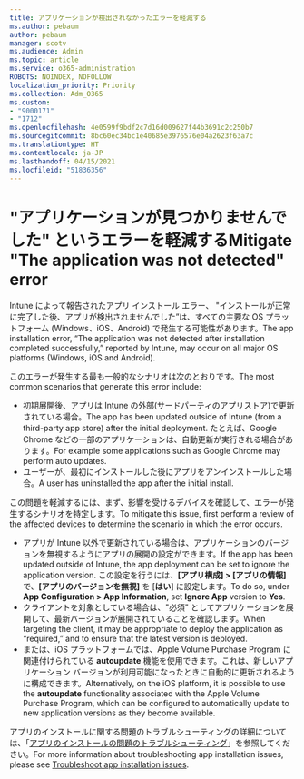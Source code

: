 ```yaml
---
title: アプリケーションが検出されなかったエラーを軽減する
ms.author: pebaum
author: pebaum
manager: scotv
ms.audience: Admin
ms.topic: article
ms.service: o365-administration
ROBOTS: NOINDEX, NOFOLLOW
localization_priority: Priority
ms.collection: Adm_O365
ms.custom:
- "9000171"
- "1712"
ms.openlocfilehash: 4e0599f9bdf2c7d16d009627f44b3691c2c250b7
ms.sourcegitcommit: 8bc60ec34bc1e40685e3976576e04a2623f63a7c
ms.translationtype: HT
ms.contentlocale: ja-JP
ms.lasthandoff: 04/15/2021
ms.locfileid: "51836356"
---
```

# <a name="mitigate-the-application-was-not-detected-error"></a><span data-ttu-id="819ec-102">"アプリケーションが見つかりませんでした" というエラーを軽減する</span><span class="sxs-lookup"><span data-stu-id="819ec-102">Mitigate "The application was not detected" error</span></span>

<span data-ttu-id="819ec-103">Intune によって報告されたアプリ インストール エラー、 "インストールが正常に完了した後、アプリが検出されませんでした”は、すべての主要な OS プラットフォーム (Windows、iOS、Android) で発生する可能性があります。</span><span class="sxs-lookup"><span data-stu-id="819ec-103">The app installation error, “The application was not detected after installation completed successfully,” reported by Intune, may occur on all major OS platforms (Windows, iOS and Android).</span></span>

<span data-ttu-id="819ec-104">このエラーが発生する最も一般的なシナリオは次のとおりです。</span><span class="sxs-lookup"><span data-stu-id="819ec-104">The most common scenarios that generate this error include:</span></span>

- <span data-ttu-id="819ec-105">初期展開後、アプリは Intune の外部(サードパーティのアプリストア)で更新されている場合。</span><span class="sxs-lookup"><span data-stu-id="819ec-105">The app has been updated outside of Intune (from a third-party app store) after the initial deployment.</span></span> <span data-ttu-id="819ec-106">たとえば、Google Chrome などの一部のアプリケーションは、自動更新が実行される場合があります。</span><span class="sxs-lookup"><span data-stu-id="819ec-106">For example some applications such as Google Chrome may perform auto updates.</span></span>
- <span data-ttu-id="819ec-107">ユーザーが、最初にインストールした後にアプリをアンインストールした場合。</span><span class="sxs-lookup"><span data-stu-id="819ec-107">A user has uninstalled the app after the initial install.</span></span>

<span data-ttu-id="819ec-108">この問題を軽減するには、まず、影響を受けるデバイスを確認して、エラーが発生するシナリオを特定します。</span><span class="sxs-lookup"><span data-stu-id="819ec-108">To mitigate this issue, first perform a review of the affected devices to determine the scenario in which the error occurs.</span></span>

- <span data-ttu-id="819ec-109">アプリが Intune 以外で更新されている場合は、アプリケーションのバージョンを無視するようにアプリの展開の設定ができます。</span><span class="sxs-lookup"><span data-stu-id="819ec-109">If the app has been updated outside of Intune, the app deployment can be set to ignore the application version.</span></span> <span data-ttu-id="819ec-110">この設定を行うには、**[アプリ構成] > [アプリの情報]** で、**[アプリのバージョンを無視]** を [**はい**] に設定します。</span><span class="sxs-lookup"><span data-stu-id="819ec-110">To do so, under **App Configuration > App Information**, set **Ignore App** version to **Yes**.</span></span>
- <span data-ttu-id="819ec-111">クライアントを対象としている場合は、"必須" としてアプリケーションを展開して、最新バージョンが展開されていることを確認します。</span><span class="sxs-lookup"><span data-stu-id="819ec-111">When targeting the client, it may be appropriate to deploy the application as “required,” and to ensure that the latest version is deployed.</span></span>
- <span data-ttu-id="819ec-112">または、iOS プラットフォームでは、Apple Volume Purchase Program に関連付けられている **autoupdate** 機能を使用できます。これは、新しいアプリケーション バージョンが利用可能になったときに自動的に更新されるように構成できます。</span><span class="sxs-lookup"><span data-stu-id="819ec-112">Alternatively, on the iOS platform, it is possible to use the **autoupdate** functionality associated with the Apple Volume Purchase Program, which can be configured to automatically update to new application versions as they become available.</span></span>

<span data-ttu-id="819ec-113">アプリのインストールに関する問題のトラブルシューティングの詳細については、「[アプリのインストールの問題のトラブルシューティング](https://docs.microsoft.com/intune/troubleshoot-app-install)」を参照してください。</span><span class="sxs-lookup"><span data-stu-id="819ec-113">For more information about troubleshooting app installation issues, please see [Troubleshoot app installation issues](https://docs.microsoft.com/intune/troubleshoot-app-install).</span></span>
